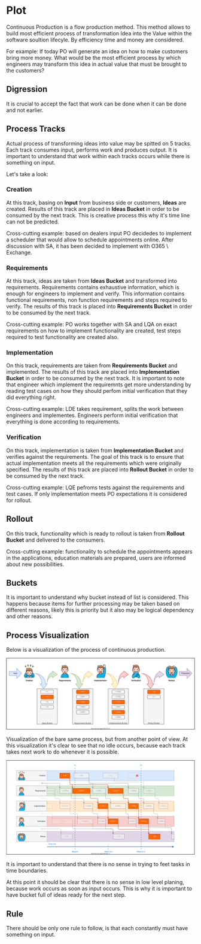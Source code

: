 # Plot

Continuous Production is a flow production method.
This method allows to build most efficient process of transformation Idea into the Value within the software soultion lifecyle.
By efficiency time and money are considered.

For example:
If today PO will generate an idea on how to make customers bring more money.
What would be the most efficient process by which engineers may transform this idea in actual value that must be brought to the customers?

## Digression 
It is crucial to accept the fact that work can be done when it can be done and not earlier.

## Process Tracks

Actual process of transforming ideas into value may be spitted on 5 tracks.
Each track consumes input, performs work and produces output.
It is important to understand that work within each tracks occurs while there is something on input.

Let's take a look:

### Creation
At this track, basing on **Input** from business side or customers, **Ideas** are created.
Results of this track are placed in **Ideas Bucket** in order to be consumed by the next track.
This is creative process this why it's time line can not be predicted.

Cross-cutting example: based on dealers input PO decidedes to implement a scheduler that would allow to schedule appointments online. After discussion with SA, it has been decided to implement with O365 \ Exchange.

### Requirements
At this track, ideas are taken from **Ideas Bucket** and transformed into requirements.
Requirements contains exhaustive information, which is enough for engineers to implement and verify.
This information contains functional requirements, non function requirements and steps required to verify.
The results of this track is placed into **Requirements Bucket** in order to be consumed by the next track.

Cross-cutting example: PO works together with SA and LQA on exact requirements on how to implement functionality are created, test steps required to test functionality are created also.

### Implementation
On this track, requirements are taken from **Requirements Bucket** and implemented.
The results of this track are placed into **Implementation Bucket** in order to be consumed by the next track.
It is important to note that engineer which implement the requiremnts get more understanding by reading test cases on how they should perfom initial verification that they did everything right.

Cross-cutting example: LDE takes requirement, splits the work between engineers and implementes. Engineers perform initial verification that everything is done according to requirements.

### Verification
On this track, implementation is taken from **Implementation Bucket** and verifies against the requirements.
The goal of this track is to ensure that actual implementation meets all the requirements which were originally specified.
The results of this track are placed into **Rollout Bucket** in order to be consumed by the next track.

Cross-cutting example: LQE pefroms tests against the requirements and test cases. If only implementation meets PO expectations it is considered for rollout.

## Rollout
On this track, functionality which is ready to rollout is taken from **Rollout Bucket** and delivered to the consumers.

Cross-cutting example: functionality to schedule the appointments appears in the applications, education materials are prepared, users are informed about new possibilities.

## Buckets

It is important to understand why bucket instead of list is considered.
This happens because items for further processing may be taken based on different reasons, likely this is priority but it also may be logical dependency and other reasons.

## Process Visualization

Below is a visualization of the process of continuous production.

![process](./2.svg)

Visualization of the bare same process, but from another point of view.
At this visualization it's clear to see that no idle occurs, because each track takes next work to do whenever it is possible.

![process](3.svg)

It is important to understand that there is no sense in trying to feet tasks in time boundaries.

At this point it should be clear that there is no sense in low level planing, because work occurs as soon as input occurs.
This is why it is important to have bucket full of ideas ready for the next step.

## Rule
There should be only one rule to follow, is that each constantly must have something on input.
